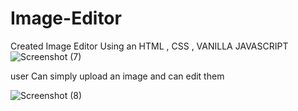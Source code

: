 # Image-Editor
Created Image Editor Using an HTML , CSS , VANILLA JAVASCRIPT 
![Screenshot (7)](https://github.com/DaneshwarKumar/Image-Editor/assets/120198268/3104a298-a0c4-47fa-b26f-36d1739e4fd3)

<p> user Can simply upload an image and can edit them  </p>

![Screenshot (8)](https://github.com/DaneshwarKumar/Image-Editor/assets/120198268/679466ca-829c-45e8-afa9-7a67b6410ac9)


